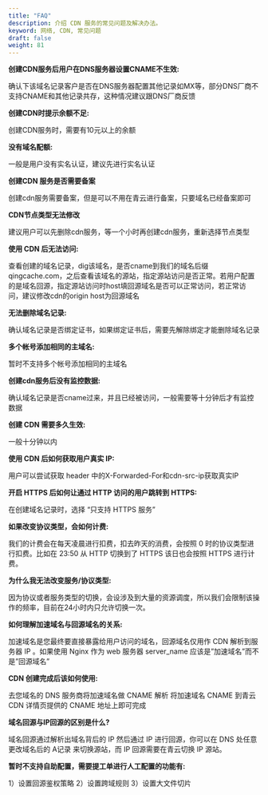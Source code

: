 ```yaml
---
title: "FAQ"
description: 介绍 CDN 服务的常见问题及解决办法。
keyword: 网络, CDN, 常见问题
draft: false
weight: 81
---
```




**创建CDN服务后用户在DNS服务器设置CNAME不生效:**

确认下该域名记录客户是否在DNS服务器配置其他记录如MX等，部分DNS厂商不支持CNAME和其他记录共存，这种情况建议跟DNS厂商反馈

**创建CDN时提示余额不足:**

创建CDN服务时，需要有10元以上的余额

**没有域名配额:**

一般是用户没有实名认证，建议先进行实名认证

**创建CDN 服务是否需要备案**

创建cdn服务需要备案，但是可以不用在青云进行备案，只要域名已经备案即可

**CDN节点类型无法修改**

建议用户可以先删除cdn服务，等一个小时再创建cdn服务，重新选择节点类型

**使用 CDN 后无法访问:**

查看创建的域名记录，dig该域名，是否cname到我们的域名后缀qingcache.com，之后查看该域名的源站，指定源站访问是否正常。若用户配置的是域名回源，指定源站访问时host填回源域名是否可以正常访问，若正常访问，建议修改cdn的origin host为回源域名

**无法删除域名记录:**

确认域名记录是否绑定证书，如果绑定证书后，需要先解除绑定才能删除域名记录

**多个帐号添加相同的主域名:**

暂时不支持多个帐号添加相同的主域名

**创建cdn服务后没有监控数据:**

确认域名记录是否cname过来，并且已经被访问，一般需要等十分钟后才有监控数据

**创建 CDN 需要多久生效:**

一般十分钟以内

**使用 CDN 后如何获取用户真实 IP:**

用户可以尝试获取 header 中的X-Forwarded-For和cdn-src-ip获取真实IP

**开启 HTTPS 后如何让通过 HTTP 访问的用户跳转到 HTTPS:**

在创建域名记录时，选择 “只支持 HTTPS 服务”

**如果改变协议类型，会如何计费:**

我们的计费会在每天凌晨进行扣费，扣去昨天的消费，会按照 0 时的协议类型进行扣费。比如在 23:50 从 HTTP 切换到了 HTTPS 该日也会按照 HTTPS 进行计费。

**为什么我无法改变服务/协议类型:**

因为协议或者服务类型的切换，会设涉及到大量的资源调度，所以我们会限制该操作的频率，目前在24小时内只允许切换一次。

**如何理解加速域名与回源域名的关系:**

加速域名是您最终要直接暴露给用户访问的域名，回源域名仅用作 CDN 解析到服务器 IP 。如果使用 Nginx 作为 web 服务器 server_name 应该是”加速域名”而不是”回源域名”

**CDN 创建完成后该如何使用:**

去您域名的 DNS 服务商将加速域名做 CNAME 解析 将加速域名 CNAME 到青云 CDN 详情页提供的 CNAME 地址上即可完成

**域名回源与IP回源的区别是什么?**

域名回源通过解析出域名背后的 IP 然后通过 IP 进行回源，你可以在 DNS 处任意更改域名后的 A记录 来切换源站，而 IP 回源需要在青云切换 IP 源站。

**暂时不支持自助配置，需要提工单进行人工配置的功能有:**

1）设置回源鉴权策略
2）设置跨域规则
3）设置大文件切片

